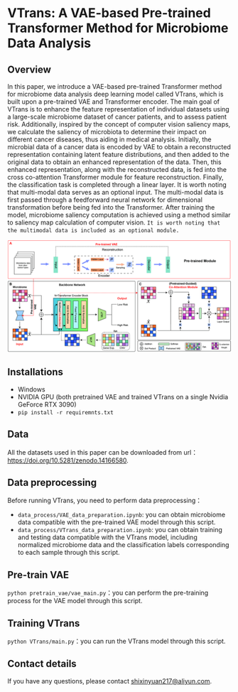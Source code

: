 # VTrans: A VAE-based Pre-trained Transformer Method for Microbiome Data Analysis

## Overview
In this paper, we introduce a VAE-based pre-trained Transformer method for microbiome data analysis deep learning model called VTrans, which is built upon a pre-trained VAE and Transformer encoder. The main goal of VTrans is to enhance the feature representation of individual datasets using a large-scale microbiome dataset of cancer patients, and to assess patient risk. Additionally, inspired by the concept of computer vision saliency maps, we calculate the saliency of microbiota to determine their impact on different cancer diseases, thus aiding in medical analysis. Initially, the microbial data of a cancer data is encoded by VAE to obtain a reconstructed representation containing latent feature distributions, and then added to the original data to obtain an enhanced representation of the data. Then, this enhanced representation, along with the reconstructed data, is fed into the cross co-attention Transformer module for feature reconstruction. Finally, the classification task is completed through a linear layer. It is worth noting that multi-modal data serves as an optional input. The multi-modal data is first passed through a feedforward neural network for dimensional transformation before being fed into the Transformer. After training the model, microbiome saliency computation is achieved using a method similar to saliency map calculation of computer vision. ``It is worth noting that the multimodal data is included as an optional module.``

![image](overview.jpg)

## Installations
* Windows
* NVIDIA GPU (both pretrained VAE and trained VTrans on a single Nvidia GeForce RTX 3090)
* ``pip install -r requiremnts.txt``

## Data
All the datasets used in this paper can be downloaded from url：https://doi.org/10.5281/zenodo.14166580.

## Data preprocessing
Before running VTrans, you need to perform data preprocessing：
* ``data_process/VAE_data_preparation.ipynb``: you can obtain microbiome data compatible with the pre-trained VAE model through this script.
* ``data_process/VTrans_data_preparation.ipynb``: you can obtain training and testing data compatible with the VTrans model, including normalized microbiome data and the classification labels corresponding to each sample through this script.

## Pre-train VAE
``python pretrain_vae/vae_main.py``：you can perform the pre-training process for the VAE model through this script.

## Training VTrans
``python VTrans/main.py``：you can run the VTrans model through this script.

## Contact details
If you have any questions, please contact shixinyuan217@aliyun.com.
